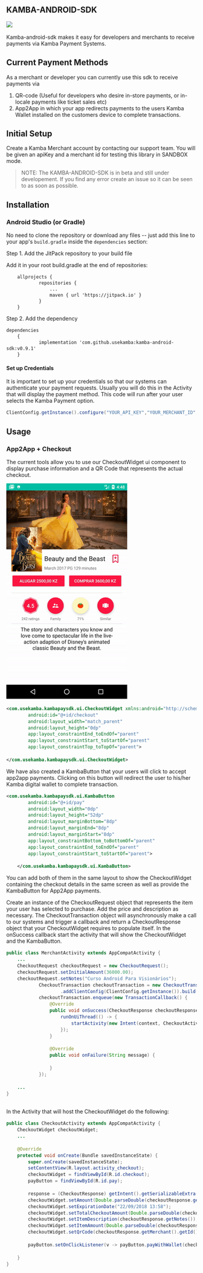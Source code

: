 ## KAMBA-ANDROID-SDK

[![](https://jitpack.io/v/usekamba/kamba-android-sdk.svg)](https://jitpack.io/#usekamba/kamba-android-sdk)

Kamba-android-sdk makes it easy for developers and merchants to receive payments via Kamba Payment Systems.

## Current Payment Methods 
As a merchant or developer you can currently use this sdk to receive payments via 
1. QR-code (Useful for developers who desire in-store payments, or in-locale payments like ticket sales etc) 
2. App2App in which your app redirects payments to the users Kamba Wallet installed on the customers device to complete transactions. 

## Initial Setup
Create a Kamba Merchant account by contacting our support team. You will be given an apiKey and a merchant id for testing this library in SANDBOX mode. 
> NOTE: The KAMBA-ANDROID-SDK is in beta and still under developement. If you find any error create an issue so it can be seen to as soon as possible.

## Installation

### Android Studio (or Gradle)

No need to clone the repository or download any files -- just add this line to your app's `build.gradle` inside the `dependencies` section:

Step 1. Add the JitPack repository to your build file

Add it in your root build.gradle at the end of repositories:
```
    allprojects {
            repositories {
                ...
                maven { url 'https://jitpack.io' }
            }
    }
```

Step 2. Add the dependency

```
dependencies
    {
	        implementation 'com.github.usekamba:kamba-android-sdk:v0.9.1'
    }
```


#### Set up Credentials
It is important to set up your credentials so that our systems can authenticate your payment requests.
Usually you will do this in the Activity that will display the payment method. This code will run after your user selects the Kamba Payment option. 

```java
ClientConfig.getInstance().configure("YOUR_API_KEY","YOUR_MERCHANT_ID",ClientConfig.Environment.SANDBOX);
```
## Usage
### App2App + Checkout
The current tools allow you to use our CheckoutWidget ui component to display purchase information and a QR Code that represents the actual checkout.

![Screenshot](screenshots/appToapp.gif)

```xml
<com.usekamba.kambapaysdk.ui.CheckoutWidget xmlns:android="http://schemas.android.com/apk/res/android"
        android:id="@+id/checkout"
        android:layout_width="match_parent"
        android:layout_height="0dp"
        app:layout_constraintEnd_toEndOf="parent"
        app:layout_constraintStart_toStartOf="parent"
        app:layout_constraintTop_toTopOf="parent">

</com.usekamba.kambapaysdk.ui.CheckoutWidget>

```

We have also created a KambaButton that your users will click to accept app2app payments. Clicking on this button will redirect the user to his/her Kamba digital wallet to complete transaction.

```xml
<com.usekamba.kambapaysdk.ui.KambaButton
        android:id="@+id/pay"
        android:layout_width="0dp"
        android:layout_height="52dp"
        android:layout_marginBottom="8dp"
        android:layout_marginEnd="8dp"
        android:layout_marginStart="8dp"
        app:layout_constraintBottom_toBottomOf="parent"
        app:layout_constraintEnd_toEndOf="parent"
        app:layout_constraintStart_toStartOf="parent">

    </com.usekamba.kambapaysdk.ui.KambaButton>
```
You can add both of them in the same layout to show the CheckoutWidget containing the checkout details in the same screen as well as provide the KambaButton for App2App payments.

Create an instance of the CheckoutRequest object that represents the item your user has selected to purchase. Add the price and description as necessary. The CheckoutTransaction object will asynchronously make a call to our systems and trigger a callback and return a CheckoutResponse object that your CheckoutWidget requires to populate itself. In the onSuccess callback start the activity that will show the CheckoutWidget and the KambaButton.
```java
public class MerchantActivity extends AppCompatActivity {
    ...
    CheckoutRequest checkoutRequest = new CheckoutRequest();
    checkoutRequest.setInitialAmount(36000.00);
    checkoutRequest.setNotes("Curso Android Para Visionários");
            CheckoutTransaction checkoutTransaction = new CheckoutTransactionBuilder().addCheckoutRequest(checkoutRequest)
                    .addClientConfig(ClientConfig.getInstance()).build();
            checkoutTransaction.enqueue(new TransactionCallback() {
                @Override
                public void onSuccess(CheckoutResponse checkoutResponse) {
                    runOnUiThread(() -> {
                        startActivity(new Intent(context, CheckoutActivity.class).putExtra("checkout", checkoutResponse));
                    });
                }

                @Override
                public void onFailure(String message) {

                }
            });

    ...
}
            
```

In the Activity that will host the CheckoutWidget do the following:

```java 
public class CheckoutActivity extends AppCompatActivity {
    CheckoutWidget checkoutWidget;
    ...

    @Override
    protected void onCreate(Bundle savedInstanceState) {
        super.onCreate(savedInstanceState);
        setContentView(R.layout.activity_checkout);
        checkoutWidget = findViewById(R.id.checkout);
        payButton = findViewById(R.id.pay);

        response = (CheckoutResponse) getIntent().getSerializableExtra("checkout");
        checkoutWidget.setAmount(Double.parseDouble(checkoutResponse.getTotalAmount()));
        checkoutWidget.setExpirationDate("22/09/2018 13:58");
        checkoutWidget.setTotalCheckoutAmount(Double.parseDouble(checkoutResponse.getTotalAmount()));
        checkoutWidget.setItemDescription(checkoutResponse.getNotes());
        checkoutWidget.setItemAmount(Double.parseDouble(checkoutResponse.getTotalAmount()));
        checkoutWidget.setQrCode(checkoutResponse.getMerchant().getId());
    
        payButton.setOnClickListener(v -> payButton.payWithWallet(checkoutResponse, context));
    
    }
}
```